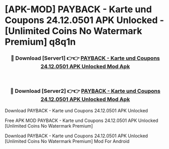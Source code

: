 # [APK-MOD] PAYBACK - Karte und Coupons 24.12.0501 APK Unlocked - [Unlimited Coins No Watermark Premium] q8q1n



<div align="center">
<h3>🔴 Download [Server1] 👉👉 <a href="https://momento.my/?title=PAYBACK_-_Karte_und_Coupons_24.12.0501_APK_Unlocked">PAYBACK - Karte und Coupons 24.12.0501 APK Unlocked Mod Apk</a></h3><br>

<h3>🔴 Download [Server2] 👉👉 <a href="https://momento.my/?title=PAYBACK_-_Karte_und_Coupons_24.12.0501_APK_Unlocked">PAYBACK - Karte und Coupons 24.12.0501 APK Unlocked Mod Apk</a></h3>
</div>



Download PAYBACK - Karte und Coupons 24.12.0501 APK Unlocked 

Free APK MOD PAYBACK - Karte und Coupons 24.12.0501 APK Unlocked [Unlimited Coins No Watermark Premium]

Download PAYBACK - Karte und Coupons 24.12.0501 APK Unlocked [Unlimited Coins No Watermark Premium] Mod For Android
